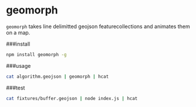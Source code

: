 # geomorph

`geomorph` takes line delimitted geojson featurecollections and animates them on a map. 

###install

```sh
npm install geomorph -g
```

###usage

```sh
cat algorithm.geojson | geomorph | hcat
```

###test

```sh
cat fixtures/buffer.geojson | node index.js | hcat
```